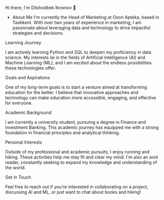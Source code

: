 Hi there, I'm Dilshodbek Ikromov 👋
- About Me
I'm currently the Head of Marketing at Oson Apteka, based in Tashkent. With over two years of experience in marketing, I am passionate about leveraging data and technology to drive impactful strategies and decisions.

Learning Journey

I am actively learning Python and SQL to deepen my proficiency in data science. My interests lie in the fields of Artificial Intelligence (AI) and Machine Learning (ML), and I am excited about the endless possibilities these technologies offer.

Goals and Aspirations

One of my long-term goals is to start a venture aimed at transforming education for the better. I believe that innovative approaches and technology can make education more accessible, engaging, and effective for everyone.

Academic Background

I am currently a university student, pursuing a degree in Finance and Investment Banking. This academic journey has equipped me with a strong foundation in financial principles and analytical thinking.

Personal Interests

Outside of my professional and academic pursuits, I enjoy running and hiking. These activities help me stay fit and clear my mind. I'm also an avid reader, constantly seeking to expand my knowledge and understanding of the world.

Get in Touch

Feel free to reach out if you're interested in collaborating on a project, discussing AI and ML, or just want to chat about books and hiking!
